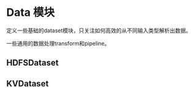 # Data 模块

定义一些基础的dataset模块，只关注如何高效的从不同输入类型解析出数据。

一些通用的数据处理transform和pipeline。

## HDFSDataset

## KVDataset